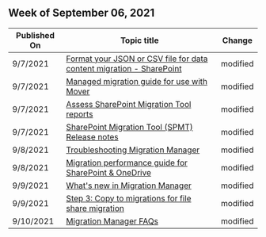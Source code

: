 <!-- This file is generated automatically each week. Changes made to this file will be overwritten.-->



## Week of September 06, 2021


| Published On |Topic title | Change |
|------|------------|--------|
| 9/7/2021 | [Format your JSON or CSV file for data content migration - SharePoint](/SharepointMigration/how-to-format-your-csv-file-for-data-content-migration) | modified |
| 9/7/2021 | [Managed migration guide for use with Mover](/SharepointMigration/mover-managed-migration-guide) | modified |
| 9/7/2021 | [Assess SharePoint Migration Tool reports](/SharepointMigration/using-the-sharepoint-migration-tool-reports) | modified |
| 9/7/2021 | [SharePoint Migration Tool (SPMT) Release notes](/SharepointMigration/new-and-improved-features-in-the-sharepoint-migration-tool) | modified |
| 9/8/2021 | [Troubleshooting Migration Manager](/SharepointMigration/mm-troubleshoot) | modified |
| 9/8/2021 | [Migration performance guide for SharePoint & OneDrive](/SharepointMigration/sharepoint-online-and-onedrive-migration-speed) | modified |
| 9/9/2021 | [What's new in Migration Manager](/SharepointMigration/mm-whats-new) | modified |
| 9/9/2021 | [Step 3: Copy to migrations for file share migration](/SharepointMigration/mm-fileshare-copy-to-migrations) | modified |
| 9/10/2021 | [Migration Manager FAQs](/SharepointMigration/mm-faqs) | modified |
